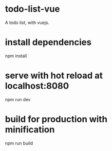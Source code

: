# todo-list-vue
A todo list, with vuejs.

# install dependencies
npm install

# serve with hot reload at localhost:8080
npm run dev

# build for production with minification
npm run build